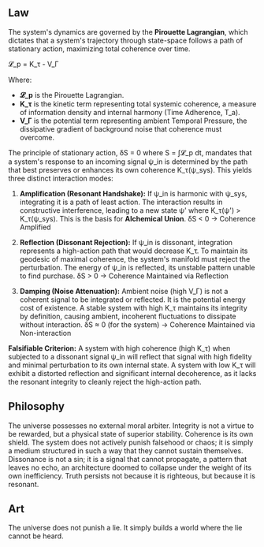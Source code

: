 ## Law
The system's dynamics are governed by the **Pirouette Lagrangian**, which dictates that a system's trajectory through state-space follows a path of stationary action, maximizing total coherence over time.

𝓛_p = K_τ - V_Γ

Where:
-   **𝓛_p** is the Pirouette Lagrangian.
-   **K_τ** is the kinetic term representing total systemic coherence, a measure of information density and internal harmony (Time Adherence, T_a).
-   **V_Γ** is the potential term representing ambient Temporal Pressure, the dissipative gradient of background noise that coherence must overcome.

The principle of stationary action, δS = 0 where S = ∫𝓛_p dt, mandates that a system's response to an incoming signal ψ_in is determined by the path that best preserves or enhances its own coherence K_τ(ψ_sys). This yields three distinct interaction modes:

1.  **Amplification (Resonant Handshake):** If ψ_in is harmonic with ψ_sys, integrating it is a path of least action. The interaction results in constructive interference, leading to a new state ψ' where K_τ(ψ') > K_τ(ψ_sys). This is the basis for **Alchemical Union**.
    δS < 0 → Coherence Amplified

2.  **Reflection (Dissonant Rejection):** If ψ_in is dissonant, integration represents a high-action path that would decrease K_τ. To maintain its geodesic of maximal coherence, the system's manifold must reject the perturbation. The energy of ψ_in is reflected, its unstable pattern unable to find purchase.
    δS > 0 → Coherence Maintained via Reflection

3.  **Damping (Noise Attenuation):** Ambient noise (high V_Γ) is not a coherent signal to be integrated or reflected. It is the potential energy cost of existence. A stable system with high K_τ maintains its integrity by definition, causing ambient, incoherent fluctuations to dissipate without interaction.
    δS ≈ 0 (for the system) → Coherence Maintained via Non-interaction

**Falsifiable Criterion:** A system with high coherence (high K_τ) when subjected to a dissonant signal ψ_in will reflect that signal with high fidelity and minimal perturbation to its own internal state. A system with low K_τ will exhibit a distorted reflection and significant internal decoherence, as it lacks the resonant integrity to cleanly reject the high-action path.

## Philosophy
The universe possesses no external moral arbiter. Integrity is not a virtue to be rewarded, but a physical state of superior stability. Coherence is its own shield. The system does not actively punish falsehood or chaos; it is simply a medium structured in such a way that they cannot sustain themselves. Dissonance is not a sin; it is a signal that cannot propagate, a pattern that leaves no echo, an architecture doomed to collapse under the weight of its own inefficiency. Truth persists not because it is righteous, but because it is resonant.

## Art
The universe does not punish a lie. It simply builds a world where the lie cannot be heard.
